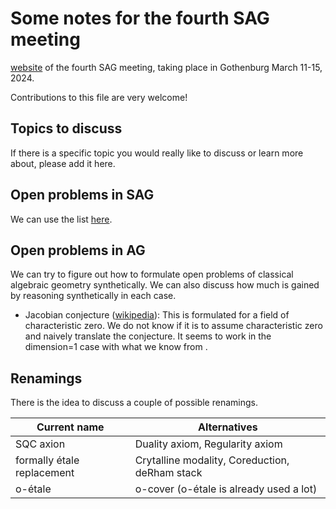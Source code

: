 Some notes for the fourth SAG meeting
=====================================
[website](https://felix-cherubini.de/sag-meeting-4.html) of the fourth SAG meeting, taking place in Gothenburg March 11-15, 2024.

Contributions to this file are very welcome!

Topics to discuss
-----------------

If there is a specific topic you would really like to discuss or learn more about, please add it here.

Open problems in SAG
--------------------

We can use the list [here](https://github.com/felixwellen/synthetic-zariski?tab=readme-ov-file#questions).

Open problems in AG
-------------------
We can try to figure out how to formulate open problems of classical algebraic geometry synthetically.
We can also discuss how much is gained by reasoning synthetically in each case. 

+ Jacobian conjecture ([wikipedia](https://en.wikipedia.org/wiki/Jacobian_conjecture)):
  This is formulated for a field of characteristic zero.
  We do not know if it is to assume characteristic zero and naively translate the conjecture.
  It seems to work in the dimension=1 case with what we know from .
  
Renamings
---------
There is the idea to discuss a couple of possible renamings.

| Current name               | Alternatives                                   | 
|----------------------------|------------------------------------------------|
| SQC axion                  | Duality axiom, Regularity axiom                |
| formally étale replacement | Crytalline modality, Coreduction, deRham stack |
| o-étale                    | o-cover (o-étale is already used a lot)        |